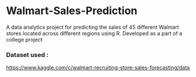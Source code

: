 # Walmart-Sales-Prediction

A data analytics project for predicting the sales of 45 different Walmart stores located across different regions using R. 
Developed as a part of a college project

### Dataset used : 
https://www.kaggle.com/c/walmart-recruiting-store-sales-forecasting/data
